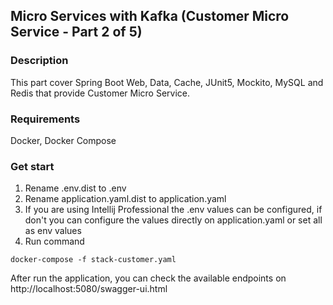 ## Micro Services with Kafka (Customer Micro Service - Part 2 of 5)

### Description

This part cover Spring Boot Web, Data, Cache, JUnit5, Mockito, MySQL and Redis that provide Customer Micro Service.

### Requirements

Docker, Docker Compose

### Get start

1. Rename .env.dist to .env
2. Rename application.yaml.dist to application.yaml
3. If you are using Intellij Professional the .env values can be configured, if don't you can configure the values directly on application.yaml or set all as env values
4. Run command 

```
docker-compose -f stack-customer.yaml
``` 

After run the application, you can check the available endpoints on http://localhost:5080/swagger-ui.html